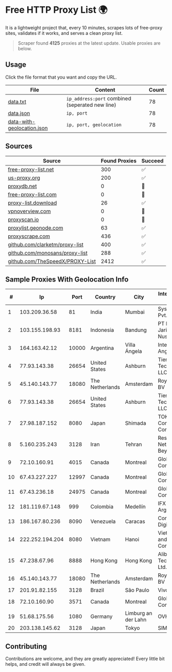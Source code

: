 
# Free HTTP Proxy List 🌍

It is a lightweight project that, every 10 minutes, scrapes lots of free-proxy sites, validates if it works, and serves a clean proxy list.


> Scraper found **4125** proxies at the latest update. Usable proxies are below.

## Usage

Click the file format that you want and copy the URL.


|File|Content|Count|
|----|-------|-----|
|[data.txt](https://raw.githubusercontent.com/themiralay/Proxy-List-World/master/data.txt)|`ip_address:port` combined (seperated new line)|78|
|[data.json](https://raw.githubusercontent.com/themiralay/Proxy-List-World/master/data.json)|`ip, port`|78|
|[data-with-geolocation.json](https://raw.githubusercontent.com/themiralay/Proxy-List-World/master/data-with-geolocation.json)|`ip, port, geolocation`|78|

## Sources

|Source|Found Proxies|Succeed|
|------|-------------|-------|
|[free-proxy-list.net](https://free-proxy-list.net)|300|✅|
|[us-proxy.org](https://www.us-proxy.org)|200|✅|
|[proxydb.net](http://proxydb.net)|0|🚫|
|[free-proxy-list.com](https://free-proxy-list.com/?page=&port=&type%5B%5D=http&type%5B%5D=https&up_time=0&search=Search)|0|🚫|
|[proxy-list.download](https://www.proxy-list.download/HTTP)|26|✅|
|[vpnoverview.com](https://vpnoverview.com/privacy/anonymous-browsing/free-proxy-servers)|0|🚫|
|[proxyscan.io](https://www.proxyscan.io)|0|🚫|
|[proxylist.geonode.com](https://proxylist.geonode.com/api/proxy-list?limit=300&page=1&sort_by=lastChecked&sort_type=desc&protocols=http,https)|63|✅|
|[proxyscrape.com](https://api.proxyscrape.com/v2/?request=displayproxies&protocol=http&timeout=10000&country=all&ssl=all&anonymity=all)|436|✅|
|[github.com/clarketm/proxy-list](https://raw.githubusercontent.com/clarketm/proxy-list/master/proxy-list-raw.txt)|400|✅|
|[github.com/monosans/proxy-list](https://raw.githubusercontent.com/monosans/proxy-list/main/proxies/http.txt)|288|✅|
|[github.com/TheSpeedX/PROXY-List](https://raw.githubusercontent.com/TheSpeedX/PROXY-List/master/http.txt)|2412|✅|


## Sample Proxies With Geolocation Info

|#|Ip|Port|Country|City|Internet Service Provider|
|-|--|----|-------|----|-------------------------|
|1|103.209.36.58|81|India|Mumbai|Syscon Infoway Pvt. Ltd.|
|2|103.155.198.93|8181|Indonesia|Bandung|PT Lintas Jaringan Nusantara|
|3|164.163.42.12|10000|Argentina|Villa Ángela|Interret Villa Angela SRL|
|4|77.93.143.38|26654|United States|Ashburn|Tier.Net Technologies LLC|
|5|45.140.143.77|18080|The Netherlands|Amsterdam|RoyaleHosting BV|
|6|77.93.143.38|26654|United States|Ashburn|Tier.Net Technologies LLC|
|7|27.98.187.152|8080|Japan|Shimada|TOKAI Communications Corporation|
|8|5.160.235.243|3128|Iran|Tehran|Respina Networks & Beyond PJSC|
|9|72.10.160.91|4015|Canada|Montreal|GloboTech Communications|
|10|67.43.227.227|12997|Canada|Montreal|GloboTech Communications|
|11|67.43.236.18|24975|Canada|Montreal|GloboTech Communications|
|12|181.119.67.148|999|Colombia|Medellín|IFX Networks Argentina S.R.L|
|13|186.167.80.236|8090|Venezuela|Caracas|Corporacion Digitel C.A|
|14|222.252.194.204|8080|Vietnam|Hanoi|VietNam Post and Telecom Corporation|
|15|47.238.67.96|8888|Hong Kong|Hong Kong|Alibaba (US) Technology Co., Ltd.|
|16|45.140.143.77|18080|The Netherlands|Amsterdam|RoyaleHosting BV|
|17|201.91.82.155|3128|Brazil|São Paulo|Vivo|
|18|72.10.160.90|3571|Canada|Montreal|GloboTech Communications|
|19|51.68.175.56|1080|Germany|Limburg an der Lahn|OVH SAS|
|20|203.138.145.62|3128|Japan|Tokyo|SIMPLEIA|



## Contributing

Contributions are welcome, and they are greatly appreciated! Every
little bit helps, and credit will always be given.

